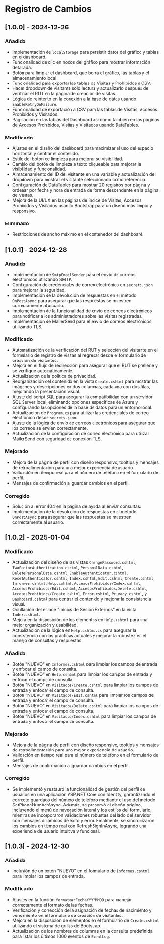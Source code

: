 # Registro de Cambios

## [1.0.0] - 2024-12-26

### Añadido
- Implementación de `localStorage` para persistir datos del gráfico y tablas en el dashboard.
- Funcionalidad de clic en nodos del gráfico para mostrar información detallada.
- Botón para limpiar el dashboard, que borra el gráfico, las tablas y el almacenamiento local.
- Funcionalidad para exportar las tablas de Visitas y Prohibidos a CSV.
- Hacer dropdown de visitante solo lectura y actualizarlo después de verificar el RUT en la página de creación de visitas.
- Lógica de reintento en la conexión a la base de datos usando `EnableRetryOnFailure`.
- Funcionalidad de exportación a CSV para las tablas de Visitas, Accesos Prohibidos y Visitados.
- Paginación en las tablas del Dashboard asi como también en las páginas de Accesos Prohibidos, Visitas y Visitados usando DataTables.

### Modificado
- Ajustes en el diseño del dashboard para maximizar el uso del espacio horizontal y centrar el contenido.
- Estilo del botón de limpieza para mejorar su visibilidad.
- Cambio del botón de limpieza a texto cliqueable para mejorar la visibilidad y funcionalidad.
- Almacenamiento del ID del visitante en una variable y actualización del dropdown para mostrar el visitante seleccionado como referencia.
- Configuración de DataTables para mostrar 20 registros por página y ordenar por fecha y hora de entrada de forma descendente en la página de Visitas.
- Mejora de la UI/UX en las páginas de índice de Visitas, Accesos Prohibidos y Visitados usando Bootstrap para un diseño más limpio y responsivo.

### Eliminado
- Restricciones de ancho máximo en el contenedor del dashboard.

## [1.0.1] - 2024-12-28

### Añadido
- Implementación de `SmtpEmailSender` para el envío de correos electrónicos utilizando SMTP.
- Configuración de credenciales de correo electrónico en `secrets.json` para mejorar la seguridad.
- Implementación de la devolución de respuestas en el método `OnPostAsync` para asegurar que las respuestas se muestren correctamente al usuario.
- Implementación de la funcionalidad de envío de correos electrónicos para notificar a los administradores sobre las visitas registradas.
- Implementación de MailerSend para el envío de correos electrónicos utilizando TLS.

### Modificado
- Automatización de la verificación del RUT y selección del visitante en el formulario de registro de visitas al regresar desde el formulario de creación de visitantes.
- Mejora en el flujo de redirección para asegurar que el RUT se prellene y se verifique automáticamente.
- Actualización de la política de privacidad.
- Reorganización del contenido en la vista `Create.cshtml` para mostrar las imágenes y descripciones en dos columnas, cada una con dos filas, mejorando la presentación visual.
- Ajuste del script SQL para asegurar la compatibilidad con un servidor SQL Server local, eliminando opciones específicas de Azure y configurando las opciones de la base de datos para un entorno local.
- Actualización de `Program.cs` para utilizar las credenciales de correo electrónico desde `secrets.json`.
- Ajuste de la lógica de envío de correos electrónicos para asegurar que los correos se envíen correctamente.
- Actualización de la configuración de correo electrónico para utilizar MailerSend con seguridad de conexión TLS.

### Mejorado
- Mejora de la página de perfil con diseño responsivo, tooltips y mensajes de retroalimentación para una mejor experiencia de usuario.
- Validación en tiempo real para el número de teléfono en el formulario de perfil.
- Mensajes de confirmación al guardar cambios en el perfil.

### Corregido
- Solución al error 404 en la página de ayuda al enviar consultas.
- Implementación de la devolución de respuestas en el método `OnPostAsync` para asegurar que las respuestas se muestren correctamente al usuario.

## [1.0.2] - 2025-01-04

### Modificado
- Actualización del diseño de las vistas `ChangePassword.cshtml`, `TwoFactorAuthentication.cshtml`, `PersonalData.cshtml`, `DeletePersonalData.cshtml`, `EnableAuthenticator.cshtml`, `ResetAuthenticator.cshtml`, `Index.cshtml`, `Edit.cshtml`, `Create.cshtml`, `Informes.cshtml`, `Help.cshtml`, `AccesosProhibidos/Index.cshtml`, `AccesosProhibidos/Edit.cshtml`, `AccesosProhibidos/Delete.cshtml`, `AccesosProhibidos/Create.cshtml`, `Error.cshtml`, `Privacy.cshtml`, y `Dashboard.cshtml` para centrar el contenido y mejorar la consistencia visual.
- Ocultación del enlace "Inicios de Sesión Externos" en la vista `Index.cshtml`.
- Mejora en la disposición de los elementos en `Help.cshtml` para una mejor organización y usabilidad.
- Actualización de la lógica en `Help.cshtml.cs` para asegurar la consistencia con las prácticas actuales y mejorar la robustez en el manejo de consultas y respuestas.

### Añadido
- Botón "NUEVO" en `Informes.cshtml` para limpiar los campos de entrada y enfocar el campo de consulta.
- Botón "NUEVO" en `Help.cshtml` para limpiar los campos de entrada y enfocar el campo de consulta.
- Botón "NUEVO" en `Visitados/Create.cshtml` para limpiar los campos de entrada y enfocar el campo de consulta.
- Botón "NUEVO" en `Visitados/Edit.cshtml` para limpiar los campos de entrada y enfocar el campo de consulta.
- Botón "NUEVO" en `Visitados/Delete.cshtml` para limpiar los campos de entrada y enfocar el campo de consulta.
- Botón "NUEVO" en `Visitados/Index.cshtml` para limpiar los campos de entrada y enfocar el campo de consulta.

### Mejorado
- Mejora de la página de perfil con diseño responsivo, tooltips y mensajes de retroalimentación para una mejor experiencia de usuario.
- Validación en tiempo real para el número de teléfono en el formulario de perfil.
- Mensajes de confirmación al guardar cambios en el perfil.

### Corregido
- Se implementó y restauró la funcionalidad de gestión del perfil de usuarios en una aplicación ASP.NET Core con Identity, garantizando el correcto guardado del número de teléfono mediante el uso del método SetPhoneNumberAsync. Además, se preservó el diseño original, incluyendo el menú de navegación lateral y los estilos del formulario, mientras se incorporaron validaciones robustas del lado del servidor con mensajes dinámicos de éxito y error. Finalmente, se sincronizaron los cambios en tiempo real con RefreshSignInAsync, logrando una experiencia de usuario intuitiva y funcional.

## [1.0.3] - 2024-12-30

### Añadido
- Inclusión de un botón "NUEVO" en el formulario de `Informes.cshtml` para limpiar los campos de entrada.

### Modificado
- Ajustes en la función `formatearFechaYYYYMMDD` para manejar correctamente el formato de las fechas.
- Verificación y corrección de la asignación de fechas de nacimiento y vencimiento en el formulario de creación de visitantes.
- Mejora en la disposición de elementos en el formulario de `Create.cshtml` utilizando el sistema de grillas de Bootstrap.
- Actualización de los nombres de columnas en la consulta predefinida para listar los últimos 1000 eventos de `EventLog`.